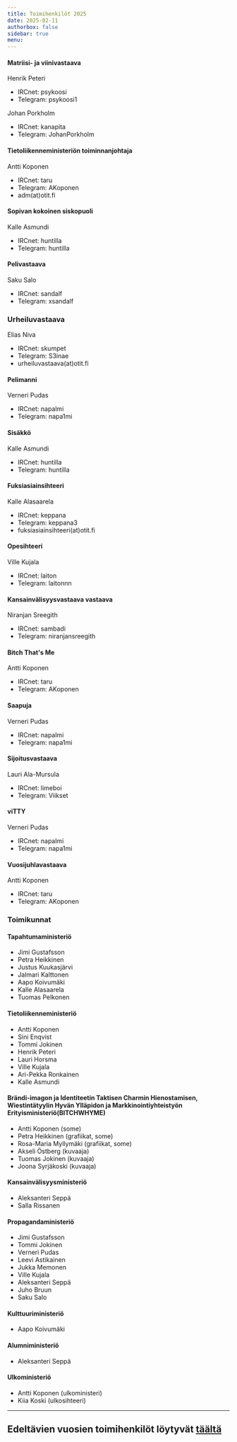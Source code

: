 ```yaml
---
title: Toimihenkilöt 2025
date: 2025-02-11
authorbox: false
sidebar: true
menu:
---
```


#### Matriisi- ja viinivastaava

Henrik Peteri
- IRCnet: psykoosi
- Telegram: psykoosi1

Johan Porkholm
- IRCnet: kanapita
- Telegram: JohanPorkholm

#### Tietoliikenneministeriön toiminnanjohtaja
Antti Koponen
- IRCnet: taru
- Telegram: AKoponen
- adm(at)otit.fi

#### Sopivan kokoinen siskopuoli
Kalle Asmundi
- IRCnet: huntilla
- Telegram: huntilla

#### Pelivastaava
Saku Salo
- IRCnet: sandalf
- Telegram: xsandalf

### Urheiluvastaava
Elias Niva
- IRCnet: skumpet
- Telegram: S3inae
- urheiluvastaava(at)otit.fi

#### Pelimanni
Verneri Pudas
- IRCnet: napalmi
- Telegram: napa1mi

#### Sisäkkö
Kalle Asmundi
- IRCnet: huntilla
- Telegram: huntilla

#### Fuksiasiainsihteeri
Kalle Alasaarela
- IRCnet: keppana
- Telegram: keppana3
- fuksiasiainsihteeri(at)otit.fi

#### Opesihteeri
Ville Kujala
- IRCnet: laiton
- Telegram: laitonnn

#### Kansainvälisyysvastaava vastaava
Niranjan Sreegith
- IRCnet: sambadi
- Telegram: niranjansreegith

#### Bitch That's Me
Antti Koponen
- IRCnet: taru
- Telegram: AKoponen

#### Saapuja
Verneri Pudas
- IRCnet: napalmi
- Telegram: napa1mi

#### Sijoitusvastaava
Lauri Ala-Mursula
- IRCnet: limeboi
- Telegram: Viikset

#### viTTY
Verneri Pudas
- IRCnet: napalmi
- Telegram: napa1mi

#### Vuosijuhlavastaava
Antti Koponen
- IRCnet: taru
- Telegram: AKoponen


### Toimikunnat

#### Tapahtumaministeriö
* Jimi Gustafsson
* Petra Heikkinen
* Justus Kuukasjärvi
* Jalmari Kalttonen
* Aapo Koivumäki
* Kalle Alasaarela
* Tuomas Pelkonen

#### Tietoliikenneministeriö
* Antti Koponen
* Sini Enqvist
* Tommi Jokinen
* Henrik Peteri
* Lauri Horsma
* Ville Kujala
* Ari-Pekka Ronkainen
* Kalle Asmundi

#### Brändi-imagon ja Identiteetin Taktisen Charmin Hienostamisen, Wiestintätyylin Hyvän Ylläpidon ja Markkinointiyhteistyön Erityisministeriö(BITCHWHYME)
* Antti Koponen (some)
* Petra Heikkinen (grafiikat, some)
* Rosa-Maria Myllymäki (grafiikat, some)
* Akseli Östberg (kuvaaja)
* Tuomas Jokinen (kuvaaja)
* Joona Syrjäkoski (kuvaaja)

#### Kansainvälisyysministeriö
* Aleksanteri Seppä
* Salla Rissanen

#### Propagandaministeriö
* Jimi Gustafsson
* Tommi Jokinen
* Verneri Pudas
* Leevi Astikainen
* Jukka Memonen
* Ville Kujala
* Aleksanteri Seppä
* Juho Bruun
* Saku Salo

#### Kulttuuriministeriö
* Aapo Koivumäki

#### Alumniministeriö
* Aleksanteri Seppä

#### Ulkoministeriö
* Antti Koponen (ulkoministeri)
* Kiia Koski (ulkosihteeri)

---

## Edeltävien vuosien toimihenkilöt löytyvät [täältä](/kilta/wanhat-toimijat)
